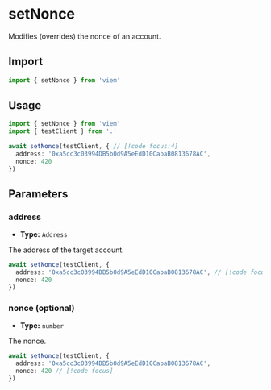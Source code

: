 # setNonce

Modifies (overrides) the nonce of an account.

## Import 

```ts
import { setNonce } from 'viem'
```

## Usage

```ts
import { setNonce } from 'viem'
import { testClient } from '.'
 
await setNonce(testClient, { // [!code focus:4]
  address: '0xa5cc3c03994DB5b0d9A5eEdD10CabaB0813678AC',
  nonce: 420
})
```

## Parameters

### address

- **Type:** `Address`

The address of the target account.

```ts
await setNonce(testClient, {
  address: '0xa5cc3c03994DB5b0d9A5eEdD10CabaB0813678AC', // [!code focus]
  nonce: 420
})
```

### nonce (optional)

- **Type:** `number`

The nonce.

```ts
await setNonce(testClient, {
  address: '0xa5cc3c03994DB5b0d9A5eEdD10CabaB0813678AC',
  nonce: 420 // [!code focus]
})
```